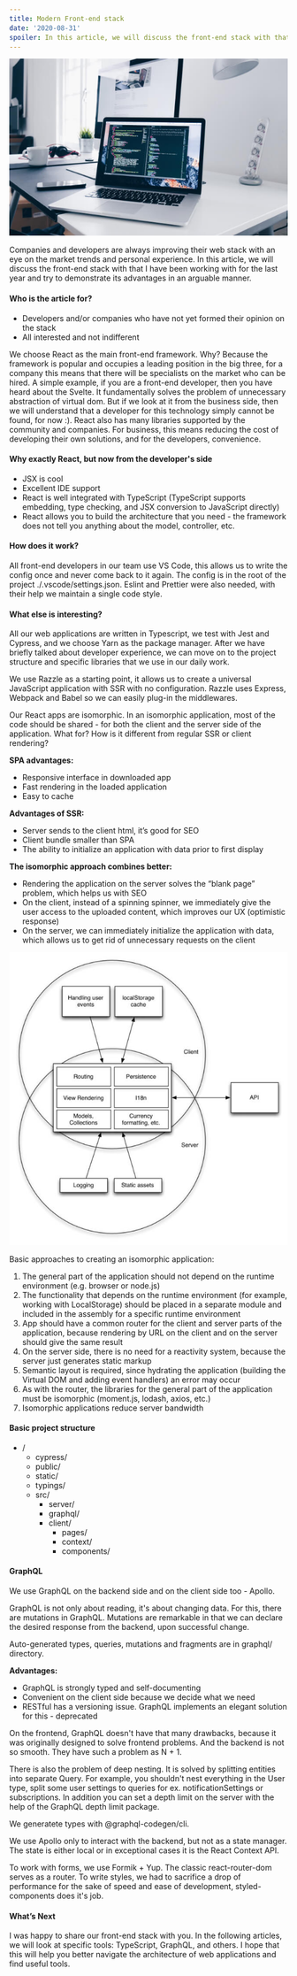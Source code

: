 ```yaml
---
title: Modern Front-end stack
date: '2020-08-31'
spoiler: In this article, we will discuss the front-end stack with that I have been working with for the last year and try to demonstrate its advantages in an arguable manner.
---
```


![Modern Front-end stack](./hero.jpg)

Companies and developers are always improving their web stack with an eye on the market trends and personal experience. In this article, we will discuss the front-end stack with that I have been working with for the last year and try to demonstrate its advantages in an arguable manner.

#### Who is the article for?

- Developers and/or companies who have not yet formed their opinion on the stack
- All interested and not indifferent

We choose React as the main front-end framework. Why? Because the framework is popular and occupies a leading position in the big three, for a company this means that there will be specialists on the market who can be hired. A simple example, if you are a front-end developer, then you have heard about the Svelte. It fundamentally solves the problem of unnecessary abstraction of virtual dom. But if we look at it from the business side, then we will understand that a developer for this technology simply cannot be found, for now :). React also has many libraries supported by the community and companies. For business, this means reducing the cost of developing their own solutions, and for the developers, convenience.

#### Why exactly React, but now from the developer's side

- JSX is cool
- Excellent IDE support
- React is well integrated with TypeScript (TypeScript supports embedding, type checking, and JSX conversion to JavaScript directly)
- React allows you to build the architecture that you need - the framework does not tell you anything about the model, controller, etc.

#### How does it work?

All front-end developers in our team use VS Code, this allows us to write the config once and never come back to it again. The config is in the root of the project ./.vscode/settings.json. Eslint and Prettier were also needed, with their help we maintain a single code style.

#### What else is interesting?

All our web applications are written in Typescript, we test with Jest and Cypress, and we choose Yarn as the package manager. After we have briefly talked about developer experience, we can move on to the project structure and specific libraries that we use in our daily work.

We use Razzle as a starting point, it allows us to create a universal JavaScript application with SSR with no configuration. Razzle uses Express, Webpack and Babel so we can easily plug-in the middlewares.

Our React apps are isomorphic. In an isomorphic application, most of the code should be shared - for both the client and the server side of the application. What for? How is it different from regular SSR or client rendering?

**SPA advantages:**

- Responsive interface in downloaded app
- Fast rendering in the loaded application
- Easy to cache

**Advantages of SSR:**

- Server sends to the client html, it’s good for SEO
- Client bundle smaller than SPA
- The ability to initialize an application with data prior to first display

**The isomorphic approach combines better:**

- Rendering the application on the server solves the “blank page” problem, which helps us with SEO
- On the client, instead of a spinning spinner, we immediately give the user access to the uploaded content, which improves our UX (optimistic response)
- On the server, we can immediately initialize the application with data, which allows us to get rid of unnecessary requests on the client

![Isomorphic front-end architecture](./iso.jpg)

Basic approaches to creating an isomorphic application:

1. The general part of the application should not depend on the runtime environment (e.g. browser or node.js)
2. The functionality that depends on the runtime environment (for example, working with LocalStorage) should be placed in a separate module and included in the assembly for a specific runtime environment
3. App should have a common router for the client and server parts of the application, because rendering by URL on the client and on the server should give the same result
4. On the server side, there is no need for a reactivity system, because the server just generates static markup
5. Semantic layout is required, since hydrating the application (building the Virtual DOM and adding event handlers) an error may occur
6. As with the router, the libraries for the general part of the application must be isomorphic (moment.js, lodash, axios, etc.)
7. Isomorphic applications reduce server bandwidth

#### Basic project structure

- /
    - cypress/
    - public/
    - static/
    - typings/
    - src/
        - server/
        - graphql/
        - client/
            - pages/
            - context/
            - components/

#### GraphQL

We use GraphQL on the backend side and on the client side too - Apollo. 

GraphQL is not only about reading, it's about changing data. For this, there are mutations in GraphQL. Mutations are remarkable in that we can declare the desired response from the backend, upon successful change.

Auto-generated types, queries, mutations and fragments are in graphql/ directory.

**Advantages:**

- GraphQL is strongly typed and self-documenting
- Convenient on the client side because we decide what we need
- RESTful has a versioning issue. GraphQL implements an elegant solution for this - deprecated

On the frontend, GraphQL doesn't have that many drawbacks, because it was originally designed to solve frontend problems. And the backend is not so smooth. They have such a problem as N + 1.

There is also the problem of deep nesting. It is solved by splitting entities into separate Query. For example, you shouldn't nest everything in the User type, split some user settings to queries for ex. notificationSettings or subscriptions. In addition you can set a depth limit on the server with the help of the GraphQL depth limit package.

We generatete types with @graphql-codegen/cli.

We use Apollo only to interact with the backend, but not as a state manager. The state is either local or in exceptional cases it is the React Context API.

To work with forms, we use Formik + Yup. The classic react-router-dom serves as a router. To write styles, we had to sacrifice a drop of performance for the sake of speed and ease of development, styled-components does it's job.

#### What’s Next

I was happy to share our front-end stack with you. In the following articles, we will look at specific tools: TypeScript, GraphQL, and others. I hope that this will help you better navigate the architecture of web applications and find useful tools.


